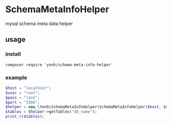 # SchemaMetaInfoHelper
mysql schema meta data helper



## usage

### install
```
composer require 'yonh/schema-meta-info-helper'
```
### example
```PHP
$host = "localhost";
$user = "root";
$pass = "root";
$port = "3306";
$helper = new \Yonh\SchemaMetaInfoHelper\SchemaMetaInfoHelper($host, $user, $pass, $port);
$tables = $helper->getTables("db_name");
print_r($tables);
```
